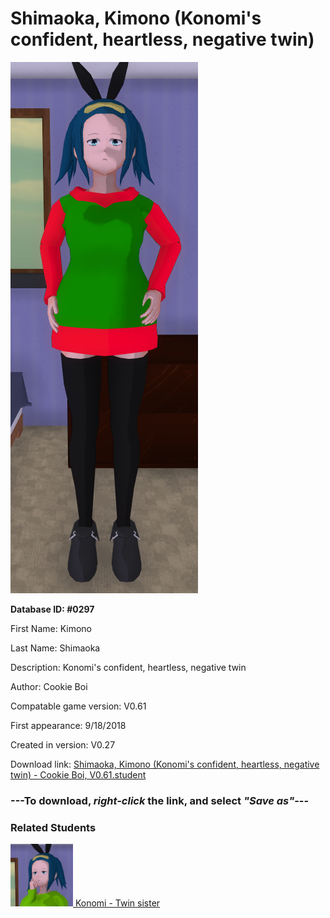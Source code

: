 # Shimaoka, Kimono (Konomi's confident, heartless, negative twin)

<img src="../../Files/Images/Shimaoka, Kimono (Konomi's confident, heartless, negative twin).png" title="Shimaoka, Kimono (Konomi's confident, heartless, negative twin) - Cookie Boi, V0.61">

**Database ID: #0297**

First Name: Kimono

Last Name: Shimaoka

Description: Konomi's confident, heartless, negative twin

Author: Cookie Boi

Compatable game version: V0.61

First appearance: 9/18/2018

Created in version: V0.27

Download link: <a href="https://raw.githubusercontent.com/Arbiter1223/Daigaku-Gurashi-Custom-Students/master/Files/Student%20Files/Shimaoka%2C%20Kimono%20(Konomi's%20confident%2C%20heartless%2C%20negative%20twin)%20-%20Cookie%20Boi%2C%20V0.61.student">Shimaoka, Kimono (Konomi's confident, heartless, negative twin) - Cookie Boi, V0.61.student</a>

### ---**To download, _right-click_ the link, and select _"Save as"_**---

### Related Students

<a href="Shimaoka, Konomi (Kimono's shy, kind, positive twin).md"><img src="../../Files/Thumbs/Shimaoka, Konomi (Kimono's shy, kind, positive twin).png" height="100" width="100" title="Shimaoka, Konomi (Kimono's shy, kind, positive twin) - Cookie Boi, V0.61"></a><a href="Shimaoka, Konomi (Kimono's shy, kind, positive twin).md"> Konomi - Twin sister</a>

